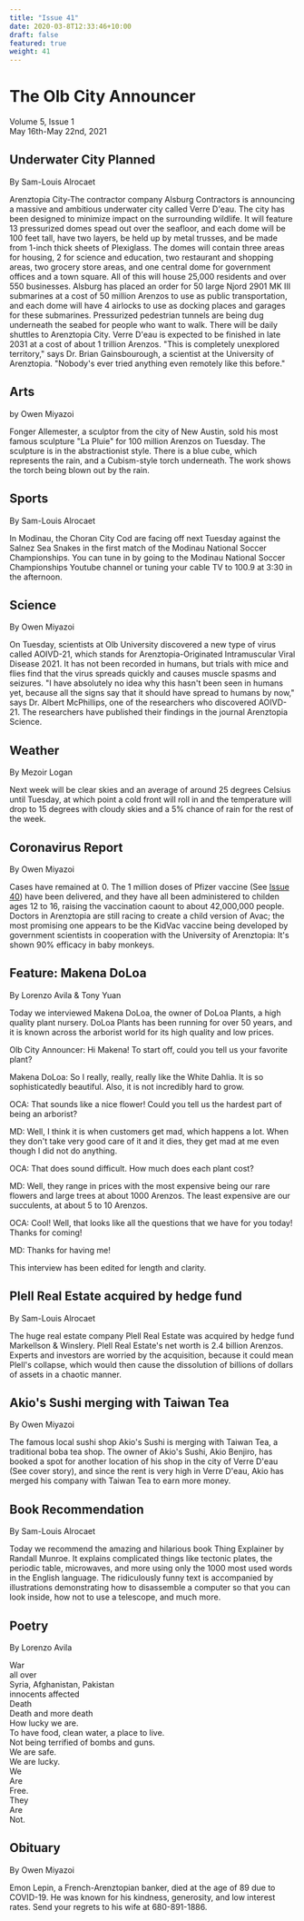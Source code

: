```yaml
---
title: "Issue 41"
date: 2020-03-8T12:33:46+10:00
draft: false
featured: true
weight: 41
---
```


# The Olb City Announcer    
Volume 5, Issue 1   
May 16th-May 22nd, 2021    

## Underwater City Planned
By Sam-Louis Alrocaet

Arenztopia City-The contractor company Alsburg Contractors is announcing a massive and ambitious underwater city called Verre D'eau. The city has been designed to minimize impact on the surrounding wildlife. It will feature 13 pressurized domes spead out over the seafloor, and each dome will be 100 feet tall, have two layers, be held up by metal trusses, and be made from 1-inch thick sheets of Plexiglass. The domes will contain three areas for housing, 2 for science and education, two restaurant and shopping areas, two grocery store areas, and one central dome for government offices and a town square. All of this will house 25,000 residents and over 550 businesses. Alsburg has placed an order for 50 large Njord 2901 MK III submarines at a cost of 50 million Arenzos to use as public transportation, and each dome will have 4 airlocks to use as docking places and garages for these submarines. Pressurized pedestrian tunnels are being dug underneath the seabed for people who want to walk. There will be daily shuttles to Arenztopia City. Verre D'eau is expected to be finished in late 2031 at a cost of about 1 trillion Arenzos. "This is completely unexplored territory," says Dr. Brian Gainsbourough, a scientist at the University of Arenztopia. "Nobody's ever tried anything even remotely like this before."

## Arts
by Owen Miyazoi

Fonger Allemester, a sculptor from the city of New Austin, sold his most famous sculpture "La Pluie" for 100 million Arenzos on Tuesday. The sculpture is in the abstractionist style. There is a blue cube, which represents the rain, and a Cubism-style torch underneath. The work shows the torch being blown out by the rain.

## Sports
By Sam-Louis Alrocaet

In Modinau, the Choran City Cod are facing off next Tuesday against the Salnez Sea Snakes in the first match of the Modinau National Soccer Championships. You can tune in by going to the Modinau National Soccer Championships Youtube channel or tuning your cable TV to 100.9 at 3:30 in the afternoon.

## Science
By Owen Miyazoi

On Tuesday, scientists at Olb University discovered a new type of virus called AOIVD-21, which stands for Arenztopia-Originated Intramuscular Viral Disease 2021. It has not been recorded in humans, but trials with mice and flies find that the virus spreads quickly and causes muscle spasms and seizures. "I have absolutely no idea why this hasn't been seen in humans yet, because all the signs say that it should have spread to humans by now," says Dr. Albert McPhillips, one of the researchers who discovered AOIVD-21. The researchers have published their findings in the journal Arenztopia Science.

## Weather
By Mezoir Logan

Next week will be clear skies and an average of around 25 degrees Celsius until Tuesday, at which point a cold front will roll in and the temperature will drop to 15 degrees with cloudy skies and a 5% chance of rain for the rest of the week.

## Coronavirus Report
By Owen Miyazoi    

Cases have remained at 0. The 1 million doses of Pfizer vaccine (See [Issue 40](https://www.arenztopia.com/news/issue-40/)) have been delivered, and they have all been administered to childen ages 12 to 16, raising the vaccination caount to about 42,000,000 people. Doctors in Arenztopia are still racing to create a child version of Avac; the most promising one appears to be the KidVac vaccine being developed by government scientists in cooperation with the University of Arenztopia: It's shown 90% efficacy in baby monkeys.

## Feature: Makena DoLoa
By Lorenzo Avila & Tony Yuan

Today we interviewed Makena DoLoa, the owner of DoLoa Plants, a high quality plant nursery. DoLoa Plants has been running for over 50 years, and it is known across the arborist world for its high quality and low prices.

Olb City Announcer: Hi Makena! To start off, could you tell us your favorite plant?

Makena DoLoa: So I really, really, really like the White Dahlia. It is so sophisticatedly beautiful. Also, it is not incredibly hard to grow.

OCA: That sounds like a nice flower! Could you tell us the hardest part of being an arborist?

MD: Well, I think it is when customers get mad, which happens a lot. When they don't take very good care of it and it dies, they get mad at me even though I did not do anything.

OCA: That does sound difficult. How much does each plant cost?

MD: Well, they range in prices with the most expensive being our rare flowers and large trees at about 1000 Arenzos. The least expensive are our succulents, at about 5 to 10 Arenzos.

OCA: Cool! Well, that looks like all the questions that we have for you today! Thanks for coming! 

MD: Thanks for having me!

This interview has been edited for length and clarity.

## Plell Real Estate acquired by hedge fund
By Sam-Louis Alrocaet

The huge real estate company Plell Real Estate was acquired by hedge fund Markellson & Winslery. Plell Real Estate's net worth is 2.4 billion Arenzos. Experts and investors are worried by the acquisition, because it could mean Plell's collapse, which would then cause the dissolution of billions of dollars of assets in a chaotic manner.

## Akio's Sushi merging with Taiwan Tea
By Owen Miyazoi

The famous local sushi shop Akio's Sushi is merging with Taiwan Tea, a traditional boba tea shop. The owner of Akio's Sushi, Akio Benjiro, has booked a spot for another location of his shop in the city of Verre D'eau (See cover story), and since the rent is very high in Verre D'eau, Akio has merged his company with Taiwan Tea to earn more money.

## Book Recommendation
By Sam-Louis Alrocaet

Today we recommend the amazing and hilarious book Thing Explainer by Randall Munroe. It explains complicated things like tectonic plates, the periodic table, microwaves, and more using only the 1000 most used words in the English language. The ridiculously funny text is accompanied by illustrations demonstrating how to disassemble a computer so that you can look inside, how not to use a telescope, and much more.

## Poetry
By Lorenzo Avila

War    
all over    
Syria, Afghanistan, Pakistan    
innocents affected    
Death    
Death and more death    
How lucky we are.    
To have food, clean water, a place to live.    
Not being terrified of bombs and guns.    
We are safe.   
We are lucky.   
We    
Are    
Free.    
They    
Are    
Not.    

## Obituary
By Owen Miyazoi

Emon Lepin, a French-Arenztopian banker, died at the age of 89 due to COVID-19. He was known for his kindness, generosity, and low interest rates. Send your regrets to his wife at 680-891-1886.
